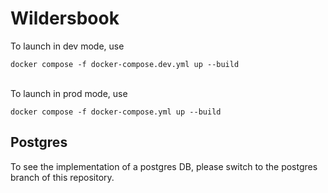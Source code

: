 # Wildersbook

To launch in dev mode, use

```
docker compose -f docker-compose.dev.yml up --build
```

<br>
To launch in prod mode, use

```
docker compose -f docker-compose.yml up --build
```

## Postgres

To see the implementation of a postgres DB, please switch to the postgres branch of this repository.
